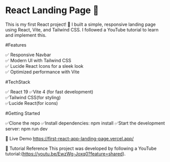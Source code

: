 # React Landing Page 🚀  
This is my first React project! 🎉 I built a simple, responsive landing page using React, Vite, and Tailwind CSS. I followed a YouTube tutorial to learn and implement this.  

#Features

✅ Responsive Navbar   
✅ Modern UI with Tailwind CSS  
✅ Lucide React Icons for a sleek look  
✅ Optimized performance with Vite  

#TechStack

✅ React 19 
✅Vite 4 (for fast development)  
✅Tailwind CSS(for styling)  
✅Lucide React(for icons) 

#Getting Started

✅Clone the repo
✅Install dependencies: npm install
✅Start the development server: npm run dev

📌 Live Demo
https://first-react-app-landing-page.vercel.app/

🎥 Tutorial Reference
This project was developed by following a YouTube tutorial:(https://youtu.be/EwzWg-Joxq0?feature=shared).
